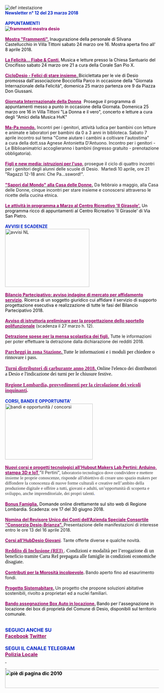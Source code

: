 <html>
<head>
<meta http-equiv="Content-Type" content="text/html; charset=utf-8"></head>
<body><div>
<div>
<div><img border="0" alt="def intestazione" src="http://www.comune.desio.mb.it/servizi/gestionedocumentale/visualizzadocumento.aspx?id=6276"> </div>
<div><strong><font color="#0426c6">Newsletter n° 12 del&nbsp;23 marzo 2018</font></strong></div>
<div><font color="#0426c6"><strong></strong></font>&nbsp;</div>
<div><font color="#0426c6"><strong>APPUNTAMENTI</strong></font><span style="FONT-SIZE: 12px; FONT-FAMILY: Verdana, Geneva, Arial, Helvetica, sans-serif; WHITE-SPACE: normal; WORD-SPACING: 0px; TEXT-TRANSFORM: none; FLOAT: none; FONT-WEIGHT: normal; COLOR: rgb(0,0,0); FONT-STYLE: normal; ORPHANS: 2; WIDOWS: 2; DISPLAY: inline !important; LETTER-SPACING: normal; TEXT-INDENT: 0px; font-variant-ligatures: normal; font-variant-caps: normal; -webkit-text-stroke-width: 0px; text-decoration-style: initial; text-decoration-color: initial"><span style="FONT-SIZE: 12px; FONT-FAMILY: Verdana, Geneva, Arial, Helvetica, sans-serif; WHITE-SPACE: normal; WORD-SPACING: 0px; TEXT-TRANSFORM: none; FLOAT: none; FONT-WEIGHT: normal; COLOR: rgb(0,0,0); FONT-STYLE: normal; ORPHANS: 2; WIDOWS: 2; DISPLAY: inline !important; LETTER-SPACING: normal; TEXT-INDENT: 0px; font-variant-ligatures: normal; font-variant-caps: normal; -webkit-text-stroke-width: 0px; text-decoration-style: initial; text-decoration-color: initial"><span style="FONT-SIZE: 12pt; FONT-FAMILY: 'Times New Roman'; COLOR: black; mso-fareast-font-family: 'MS Mincho'; mso-fareast-language: JA; mso-ansi-language: IT; mso-bidi-language: AR-SA"><font color="#000000"><br></font></span></span></span></div>
<p class="MsoNormal" style="MARGIN: 0cm 0cm 0pt"><span style="mso-fareast-font-family: 'MS Mincho'; mso-fareast-language: JA"><font color="#000000"><strong><font color="#990066"><img alt="frammenti mostra desio" src="https://www.comune.desio.mb.it/servizi/gestionedocumentale/visualizzadocumento.aspx?ID=23815"></font></strong></font></span></p>
<div>
<div>
<div><span style="mso-fareast-font-family: 'MS Mincho'; mso-fareast-language: JA"><font color="#000000"><font color="#990066"><span style="mso-fareast-font-family: 'MS Mincho'; mso-fareast-language: JA"><font color="#000000">&nbsp;</font> 
<div><font color="#000000"><font color="#990066"><a title="" href="http://www.comune.desio.mb.it/servizi/notizie/notizie_fase02.aspx?ID=47482" target="_self"><font color="#000000"><font color="#990066"><strong>Mostra &quot;Frammenti&quot;.</strong></font></font></a></font><strong> </strong>Inaugurazione della personale di Silvana Castellucchio in Villa Tittoni sabato 24 marzo ore 16. Mostra aperta fino all' 8 aprile 2018.</font></div>
<div><font color="#000000"></font></div>
<div><font color="#000000"><font color="#990066"></font></font>&nbsp;</div>
<div><font color="#000000"><font color="#990066"><a title="" href="http://www.comune.desio.mb.it/servizi/notizie/notizie_fase02.aspx?ID=47479" target="_self"><font color="#000000"><font color="#990066"><strong>La Felicità... Fiabe &amp; Canti.</strong></font></font></a></font><strong> </strong>Musica e letture presso la Chiesa Santuario del Crocifisso sabato 24 marzo ore 21 a cura della Corale San Pio X.<br></div></font>
<div><font color="#990066"></font>&nbsp;</div>
<div><font color="#990066"><a title="" href="http://www.comune.desio.mb.it/servizi/notizie/notizie_fase02.aspx?ID=47472" target="_self"><font color="#990066"><strong>CicloDesio - Felici di stare insieme. </strong></font></a></font><font color="#000000">Biciclettata per le vie di Desio promossa dall'associazione Bocciofila Parco in occasione della &quot;Giornata Internazionale della Felicità&quot;, domenica 25 marzo partenza ore 9 da Piazza Don Giussani.</font></div>
<div></span>&nbsp;</div>
<div><a title="" href="http://www.comune.desio.mb.it/servizi/notizie/notizie_fase02.aspx?ID=47327" target="_self"><span style="mso-fareast-font-family: 'MS Mincho'; mso-fareast-language: JA"><font color="#000000"><font color="#990066"><strong>Giornata Interrnazionale della Donna</strong></font></font></span></a>&nbsp;</font> Prosegue il programma di appuntamenti messo a punto in occasione della Giornata.&nbsp;Domenica 25 marzo ore 16 in Villa Tittoni &quot;La Donna e il vero&quot;, concerto e letture a cura degli &quot;Amici della Musica HvK&quot;</font></span></div></div>
<div><span style="mso-fareast-font-family: 'MS Mincho'; mso-fareast-language: JA"></span>&nbsp;</div>
<div><span style="mso-fareast-font-family: 'MS Mincho'; mso-fareast-language: JA"><a title="" href="http://www.comune.desio.mb.it/servizi/notizie/notizie_fase02.aspx?ID=47190" target="_self"><strong><font color="#990066">Ma-Pa mondo.</font></strong></a> Incontri per i genitori, attività ludica per bambini con letture e animate e laboratori per bambini da 0 a 3 anni in biblioteca. Sabato&nbsp;7 aprile incontro sul tema &quot;Come aiutare i cambini a coltivare l'autostima&quot; a&nbsp;cura della dott.ssa Agnese Antonietta D'Antuono. Incontro per i genitori - Le Biblioanimatrici accoglieranno i bambini (ingresso gratuito - prenotazione obbligatoria).</span></div>
<div><span style="mso-fareast-font-family: 'MS Mincho'; mso-fareast-language: JA"></span><span style="mso-fareast-font-family: 'MS Mincho'; mso-fareast-language: JA"></span>&nbsp;</div>
<div><span style="mso-fareast-font-family: 'MS Mincho'; mso-fareast-language: JA">
<p class="MsoNormal" style="MARGIN: 0cm 0cm 0pt"><a title="" href="http://www.comune.desio.mb.it/servizi/notizie/notizie_fase02.aspx?ID=46078" target="_self"><strong><font color="#990066">Figli e new media: istruzioni per l'uso</font></strong></a><strong><font color="#990066">,</font> </strong>prosegue il ciclo di quattro incontri per i genitori degli alunni delle scuole di Desio.&nbsp; Martedì 10 aprile, ore 21 &quot;Ragazzi 12-18 anni: Che Pa...ssword!&quot;.</p></span><span style="FONT-SIZE: 12px; FONT-FAMILY: Verdana, Geneva, Arial, Helvetica, sans-serif; WHITE-SPACE: normal; WORD-SPACING: 0px; TEXT-TRANSFORM: none; FLOAT: none; FONT-WEIGHT: normal; COLOR: rgb(0,0,0); FONT-STYLE: normal; ORPHANS: 2; WIDOWS: 2; DISPLAY: inline !important; LETTER-SPACING: normal; TEXT-INDENT: 0px; font-variant-ligatures: normal; font-variant-caps: normal; -webkit-text-stroke-width: 0px; text-decoration-style: initial; text-decoration-color: initial"><span style="FONT-SIZE: 12px; FONT-FAMILY: Verdana, Geneva, Arial, Helvetica, sans-serif; WHITE-SPACE: normal; WORD-SPACING: 0px; TEXT-TRANSFORM: none; FLOAT: none; FONT-WEIGHT: normal; COLOR: rgb(0,0,0); FONT-STYLE: normal; ORPHANS: 2; WIDOWS: 2; DISPLAY: inline !important; LETTER-SPACING: normal; TEXT-INDENT: 0px; font-variant-ligatures: normal; font-variant-caps: normal; -webkit-text-stroke-width: 0px; text-decoration-style: initial; text-decoration-color: initial"><span style="FONT-SIZE: 12pt; FONT-FAMILY: 'Times New Roman'; COLOR: black; mso-fareast-font-family: 'MS Mincho'; mso-fareast-language: JA; mso-ansi-language: IT; mso-bidi-language: AR-SA"><font color="#990066"><br></font></span></span></span><strong><font color="#990066"><a title="" href="http://www.comune.desio.mb.it/servizi/notizie/notizie_fase02.aspx?ID=46981" target="_self"><font color="#990066">&quot;</font><strong><font color="#990066">Sapori dal Mondo&quot; alla Casa delle Donne.</font></strong></a></font></strong> Da febbraio a maggio, alla Casa delle Donne, cinque incontri per stare insieme e conoscersi attraverso le ricette della cucina etnica.</div></div>
<div>
<div><font color="#000000"><strong></strong></font>&nbsp;</div>
<div><font color="#000000"><strong><a title="" href="http://www.comune.desio.mb.it/servizi/notizie/notizie_fase02.aspx?ID=47265" target="_self"><font color="#990066"><strong>Le attività in programma a Marzo al Centro Ricreativo 'Il Girasole'.</strong></font></a></strong> Un programma ricco di appuntamenti al Centro Ricreativo 'Il Girasole' di Via San Pietro.<strong></strong></font></div></div>
<div>
<div><font color="#0426c6"><strong></strong></font></div>
<div><strong><font color="#0426c6"></font></strong>&nbsp;</div>
<div><font color="#0426c6"><strong>AVVISI E SCADENZE</strong></font> </div>
<div><img style="HEIGHT: 190px; WIDTH: 276px" border="0" alt="avvisi NL" src="http://www.comune.desio.mb.it/servizi/gestionedocumentale/visualizzadocumento.aspx?id=18789" width="232" height="175"></div>
<div>&nbsp;</div>
<div><font color="#000000"><strong><font color="#990066"><a title="" href="http://www.comune.desio.mb.it/servizi/notizie/notizie_fase02.aspx?ID=47496" target="_self"><font color="#000000"><strong><font color="#990066">Bilancio Partecipativo: avviso indagine di mercato per affidamento servizio</font></strong></font></a></font></strong>. Ricerca di un soggetto giuridico cui affidare il servizio di supporto progettazione esecutiva e realizzazione di tutte le fasi del Bilancio Partecipativo 2018.</font></div>
<div><font color="#000000"></font>&nbsp;</div>
<div><strong><font color="#990066"><a title="" href="http://www.comune.desio.mb.it/servizi/notizie/notizie_fase02.aspx?ID=47461" target="_self"><strong><font color="#990066">Avviso di istruttoria preliminare per la progettazione dello sportello polifunzionale</font></strong></a></font></strong> (scadenza il 27 marzo h. 12).</div>
<div>&nbsp;</div>
<div><strong><font color="#990066"><a title="" href="http://www.comune.desio.mb.it/servizi/notizie/notizie_fase02.aspx?ID=47037" target="_self"><strong><font color="#990066">Detrazione spese per la mensa scolastica dei figli.</font></strong></a></font></strong> Tutte le informazioni per poter effettuare la detrazione dalla dichiarazione dei redditi 2018.</div>
<div><font color="#990066"><font size="3" face="Times New Roman"><span style="FONT-SIZE: 12px; FONT-FAMILY: Verdana, Geneva, Arial, Helvetica, sans-serif; WHITE-SPACE: normal; WORD-SPACING: 0px; TEXT-TRANSFORM: none; FLOAT: none; FONT-WEIGHT: normal; COLOR: rgb(0,0,0); FONT-STYLE: normal; ORPHANS: 2; WIDOWS: 2; DISPLAY: inline !important; LETTER-SPACING: normal; TEXT-INDENT: 0px; font-variant-ligatures: normal; font-variant-caps: normal; -webkit-text-stroke-width: 0px; text-decoration-style: initial; text-decoration-color: initial"></span></font></font>&nbsp;</div>
<div><font color="#990066"><font size="3" face="Times New Roman"><span style="FONT-SIZE: 12px; FONT-FAMILY: Verdana, Geneva, Arial, Helvetica, sans-serif; WHITE-SPACE: normal; WORD-SPACING: 0px; TEXT-TRANSFORM: none; FLOAT: none; FONT-WEIGHT: normal; COLOR: rgb(0,0,0); FONT-STYLE: normal; ORPHANS: 2; WIDOWS: 2; DISPLAY: inline !important; LETTER-SPACING: normal; TEXT-INDENT: 0px; font-variant-ligatures: normal; font-variant-caps: normal; -webkit-text-stroke-width: 0px; text-decoration-style: initial; text-decoration-color: initial"><a title="" href="https://www.comune.desio.mb.it/servizi/notizie/notizie_fase02.aspx?ID=42741" target="_self"><strong><font size="3"><font face="Times New Roman"><font color="#990066">Parcheggi in zona Stazione.</font> </font></font></strong></a><strong></strong><font size="3" face="Times New Roman">Tutte le informazioni e i moduli per chiedere o rinnovare i pass. </font></span></div>
<div>
<div><span style="FONT-SIZE: 12px; FONT-FAMILY: Verdana, Geneva, Arial, Helvetica, sans-serif; WHITE-SPACE: normal; WORD-SPACING: 0px; TEXT-TRANSFORM: none; FLOAT: none; FONT-WEIGHT: normal; COLOR: rgb(0,0,0); FONT-STYLE: normal; ORPHANS: 2; WIDOWS: 2; DISPLAY: inline !important; LETTER-SPACING: normal; TEXT-INDENT: 0px; font-variant-ligatures: normal; font-variant-caps: normal; -webkit-text-stroke-width: 0px; text-decoration-style: initial; text-decoration-color: initial"></span><font color="#990066"><strong></strong></font></div>
<div><font color="#990066"><strong></strong></font>&nbsp;</div>
<div><font color="#990066"><strong><a title="" href="https://www.comune.desio.mb.it/servizi/notizie/notizie_fase02.aspx?ID=42909" target="_self"><font color="#990066"><strong>Turni distributori di carburante anno 2018. </strong></font></a></strong></font><font color="#000000">Online l'elenco dei distributori a Desio e l'indicazione dei turni per le chiusure festive.</font></div>
<div></div>
<div><font color="#990066"><strong></strong></font>&nbsp;</div>
<div><font color="#990066"><strong><a title="" href="http://www.comune.desio.mb.it/servizi/notizie/notizie_fase02.aspx?ID=45569" target="_self"><font color="#990066"><strong>Regione Lombardia, provvedimenti per la circolazione dei veicoli inquinanti</strong></font></a>.</strong></font></div></font></font></div></div></div>
<div><strong><font color="#0426c6"></font></strong>&nbsp;</div>
<div><strong><font color="#0426c6">CORSI, BANDI E OPPORTUNITA'</font> </strong></div>
<div>
<div><img style="HEIGHT: 183px; WIDTH: 287px" border="0" alt="bandi e opportunità / concorsi" src="http://www.comune.desio.mb.it/servizi/gestionedocumentale/visualizzadocumento.aspx?id=18790" width="299" height="168"></div>
<div>&nbsp;</div>
<div><a title="" href="https://www.facebook.com/events/1761930273870041/" target="_self"><font color="#990066"><strong>Nuovi corsi e progetti tecnologici all'Hubout Makers Lab Pertini: Arduino, stampa 3D e IoT </strong></font></a><font color="#0426c6"><font color="#373638">&quot;Il Pertini&quot;, </font><span style="FONT-SIZE: 11pt; FONT-FAMILY: 'times new roman'"><font color="#373638">laboratorio tecnologico dove condividere e mettere insieme le proprie conoscenze, risponde all'obiettivo</font><span style="FONT-SIZE: 11pt; FONT-FAMILY: 'times new roman'"><font color="#373638"> di creare uno spazio makers per diffondere la conoscenza di nuove forme culturali e creative nell’ambito della produzione digitale e offrire a tutti, giovani e adulti, un’opportunità di scoperta e sviluppo, anche imprenditoriale, dei propri talenti</font>. </span></span></font></div>
<div>&nbsp;</div>
<div><font color="#990066"><a title="" href="http://www.comune.desio.mb.it/servizi/notizie/notizie_fase02.aspx?ID=47298" target="_self"><font color="#990066"><strong>Bonus Famiglia.</strong></font></a><font color="#000000"> Domande online direttamente sul sito web di Regione Lombardia. Scadenza: ore 17 del 30 giugno 2018.</font></font></div>
<div><font color="#990066"></font>&nbsp;</div>
<div><font color="#990066"><a title="" href="http://www.comune.desio.mb.it/servizi/notizie/notizie_fase02.aspx?ID=47451" target="_self"><font color="#990066"><strong>Nomina del Revisore Unico dei Conti dell’Azienda Speciale Consortile “Consorzio Desio-Brianza&quot;. </strong></font></a></font>Presentazione delle manifestazioni di interesse entro le ore 13 del 16 aprile 2018.</div>
<div>&nbsp;</div>
<div><strong><font color="#990066"><a title="" href="http://www.comune.desio.mb.it/servizi/notizie/notizie_fase02.aspx?ID=46692" target="_self"><strong><font color="#990066">Corsi all'HubDesio Giovani</font></strong></a></font></strong>. Tante offerte diverse e qualche novità.</div>
<div>
<div><strong><font color="#990066" size="3" face="Times New Roman"><span style="FONT-SIZE: 12px; FONT-FAMILY: Verdana, Geneva, Arial, Helvetica, sans-serif; WHITE-SPACE: normal; WORD-SPACING: 0px; TEXT-TRANSFORM: none; FLOAT: none; FONT-WEIGHT: normal; COLOR: rgb(0,0,0); FONT-STYLE: normal; ORPHANS: 2; WIDOWS: 2; DISPLAY: inline !important; LETTER-SPACING: normal; TEXT-INDENT: 0px; font-variant-ligatures: normal; font-variant-caps: normal; -webkit-text-stroke-width: 0px; text-decoration-style: initial; text-decoration-color: initial"><span style="FONT-SIZE: 12px; FONT-FAMILY: Verdana, Geneva, Arial, Helvetica, sans-serif; WHITE-SPACE: normal; WORD-SPACING: 0px; TEXT-TRANSFORM: none; FLOAT: none; FONT-WEIGHT: normal; COLOR: rgb(0,0,0); FONT-STYLE: normal; ORPHANS: 2; WIDOWS: 2; DISPLAY: inline !important; LETTER-SPACING: normal; TEXT-INDENT: 0px; font-variant-ligatures: normal; font-variant-caps: normal; -webkit-text-stroke-width: 0px; text-decoration-style: initial; text-decoration-color: initial"><font size="3" face="Times New Roman"></font></span></span></font></strong>&nbsp;</div>
<div>
<p class="MsoNormal" style="MARGIN: 0cm 0cm 0pt"><strong><font color="#990066" size="3" face="Times New Roman"><span style="FONT-SIZE: 12px; FONT-FAMILY: Verdana, Geneva, Arial, Helvetica, sans-serif; WHITE-SPACE: normal; WORD-SPACING: 0px; TEXT-TRANSFORM: none; FLOAT: none; FONT-WEIGHT: normal; COLOR: rgb(0,0,0); FONT-STYLE: normal; ORPHANS: 2; WIDOWS: 2; DISPLAY: inline !important; LETTER-SPACING: normal; TEXT-INDENT: 0px; font-variant-ligatures: normal; font-variant-caps: normal; -webkit-text-stroke-width: 0px; text-decoration-style: initial; text-decoration-color: initial"><span style="FONT-SIZE: 12px; FONT-FAMILY: Verdana, Geneva, Arial, Helvetica, sans-serif; WHITE-SPACE: normal; WORD-SPACING: 0px; TEXT-TRANSFORM: none; FLOAT: none; FONT-WEIGHT: normal; COLOR: rgb(0,0,0); FONT-STYLE: normal; ORPHANS: 2; WIDOWS: 2; DISPLAY: inline !important; LETTER-SPACING: normal; TEXT-INDENT: 0px; font-variant-ligatures: normal; font-variant-caps: normal; -webkit-text-stroke-width: 0px; text-decoration-style: initial; text-decoration-color: initial"><font size="3" face="Times New Roman"><a title="" href="https://www.comune.desio.mb.it/servizi/notizie/notizie_fase02.aspx?ID=46302" target="_self"><span style="FONT-SIZE: 12px; FONT-FAMILY: Verdana, Geneva, Arial, Helvetica, sans-serif; WHITE-SPACE: normal; WORD-SPACING: 0px; TEXT-TRANSFORM: none; FLOAT: none; FONT-WEIGHT: normal; COLOR: rgb(0,0,0); FONT-STYLE: normal; ORPHANS: 2; WIDOWS: 2; DISPLAY: inline !important; LETTER-SPACING: normal; TEXT-INDENT: 0px; font-variant-ligatures: normal; font-variant-caps: normal; -webkit-text-stroke-width: 0px; text-decoration-style: initial; text-decoration-color: initial"><font color="#990066" size="3" face="Times New Roman"><strong>Reddito di Inclusione (REI) </strong></font></span></a>. Condizioni e modalità per l’erogazione di un beneficio tramite Carta ReI prepagata alle famiglie in condizioni economiche disagiate.</font></span></span></font></strong></p></div>
<div><font color="#990066"></font>&nbsp;</div></div>
<div>
<div><font color="#990066"><a title="" href="http://www.comune.desio.mb.it/servizi/notizie/notizie_fase02.aspx?ID=42983" target="_self"><font color="#990066"><strong>Contributi per la Morosità incolpevole</strong></font></a></font><strong>. </strong>Bando aperto fino ad esaurimento fondi. </div></div>
<div>
<div>
<div><font color="#990066"></font>&nbsp;</div>
<div><font color="#990066"><a title="" href="http://www.comune.desio.mb.it/servizi/notizie/notizie_fase02.aspx?ID=41431" target="_self"><font color="#990066"><strong>Progetto Sistemabitare.</strong></font></a></font><strong> </strong>Un progetto che propone soluzioni abitative sostenibili, rivolto a proprietari ed a nuclei familiari. </div>
<div><font color="#990066"></font>&nbsp;</div>
<div>
<div><font color="#990066"><a title="" href="http://www.comune.desio.mb.it/servizi/notizie/notizie_fase02.aspx?ID=35369" target="_self"><font color="#990066"><strong>Bando assegnazione Box Auto in locazione.</strong></font></a><strong> </strong><font color="#000000">B</font></font><font color="#000000">ando per l'assegnazione in locazione dei box di proprietà del Comune di Desio, disponibili sul territorio comunale.</font></div>
<div><font color="#990066">&nbsp;</div>
<div>
<div>
<div>
<div>
<div><strong><font color="#0426c6"></font></strong>&nbsp;</div>
<div><font color="#0426c6"><font color="#0426c6"><font size="&#43;0"><font color="#000000"><font color="#990066"><font color="#000000"><font color="#0426c6"><strong>SEGUICI ANCHE SU</strong></font></font></font></font></font></font></font></div></div></div>
<div>
<div><font color="#0426c6"><font color="#0426c6"><font size="&#43;0"><font color="#000000"><font color="#990066"><font color="#000000"></font></font></font></font></font></font>
<div><font color="#0426c6"><font color="#0426c6"><font size="&#43;0"><font color="#000000"><font color="#990066"><font color="#000000"></font></font></font></font></font></font>
<div><font color="#0426c6"><font color="#0426c6"><font size="&#43;0"><font color="#000000"><font color="#990066"><font color="#000000"></font></font></font></font></font></font>
<div><font color="#0426c6"><font color="#0426c6"><font size="&#43;0"><font color="#000000"><font color="#990066"><font color="#000000">
<div>
<div>
<div>
<div>
<div><a title="" href="https://it-it.facebook.com/pages/Comune-Di-Desio/103441483073684" target="_self"><font color="#990066"><strong>Facebook</strong></font></a><font color="#990066"><strong> </strong></font><a title="" href="https://mobile.twitter.com/comunedidesio" target="_self"><font color="#990066"><strong>Twitter</strong></font></a><strong> </strong></div>
<div>&nbsp;</div>
<div><strong><font color="#0426c6">SEGUI IL CANALE TELEGRAM</font></strong></div>
<div><a title="" href="https://t.me/Polizia_Locale_Desio" target="_self">
<div><font color="#990066"><strong>Polizia Locale</strong></font></div>
<div>&nbsp;</div>
<div>&nbsp;</div></a></div></div>
<div><strong><img style="HEIGHT: 60px; WIDTH: 622px" border="0" alt="piè di pagina dic 2010" src="http://www.comune.desio.mb.it/servizi/gestionedocumentale/visualizzadocumento.aspx?id=6565" width="993" height="74"></strong></div></div></div></div></font></font></font></font></font></font><strong></strong></div></div></div></div></div></div></font></div>
<div><font color="#990066"></font></div>
<div><font color="#990066"></font></div>
<div><font color="#990066"></font></div></div></div></div></div></div></div></body></html